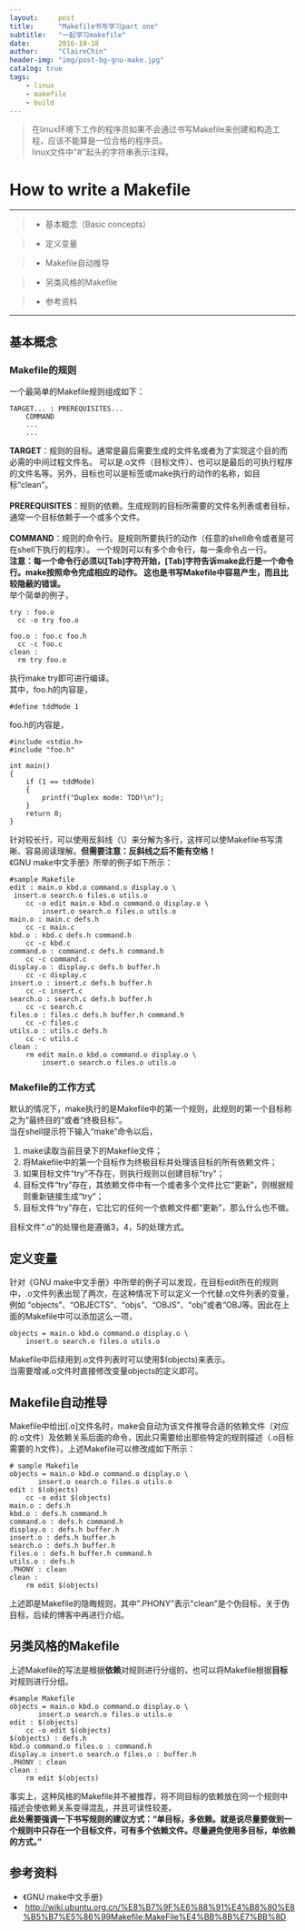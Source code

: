 ```yaml
---
layout:     post
title:      "Makefile书写学习part one"
subtitle:   "一起学习makefile"
date:       2016-10-18
author:     "ClaireChin"
header-img: "img/post-bg-gnu-make.jpg"
catalog: true
tags:
    - linux
    - makefile
    - build
---
```

>在linux环境下工作的程序员如果不会通过书写Makefile来创建和构造工程，应该不能算是一位合格的程序员。
<br>linux文件中"#"起头的字符串表示注释。

# How to write a Makefile

------

> * 基本概念（Basic concepts）

> * 定义变量

> * Makefile自动推导

> * 另类风格的Makefile

> * 参考资料


------

## 基本概念

### Makefile的规则
一个最简单的Makefile规则组成如下：

    TARGET... : PREREQUISITES...
        COMMAND
        ...
        ...
      
      
**TARGET**：规则的目标。通常是最后需要生成的文件名或者为了实现这个目的而必需的中间过程文件名。
可以是.o文件（目标文件）、也可以是最后的可执行程序的文件名等。另外，目标也可以是标签或make执行的动作的名称，如目标“clean”。
<br>
<br>**PREREQUISITES**：规则的依赖。生成规则的目标所需要的文件名列表或者目标，通常一个目标依赖于一个或多个文件。
<br>
<br>**COMMAND**：规则的命令行。是规则所要执行的动作（任意的shell命令或者是可在shell下执行的程序）。
一个规则可以有多个命令行，每一条命令占一行。
<br>
**注意：每一个命令行必须以[Tab]字符开始，[Tab]字符告诉make此行是一个命令行。make按照命令完成相应的动作。
这也是书写Makefile中容易产生，而且比较隐蔽的错误。**
<br>举个简单的例子，

    try : foo.o
      cc -o try foo.o

    foo.o : foo.c foo.h
      cc -c foo.c	
    clean :
      rm try foo.o  
      
执行make try即可进行编译。  
其中，foo.h的内容是，

    #define tddMode 1
    
foo.h的内容是，

    #include <stdio.h>
    #include "foo.h"

    int main()
    {
	    if (1 == tddMode)
	    {
		    printf("Duplex mode: TDD!\n");
	    }
	    return 0;
    }

针对较长行，可以使用反斜线（\）来分解为多行，这样可以使Makefile书写清晰、容易阅读理解。**但需要注意：反斜线之后不能有空格！**
<br>《GNU make中文手册》所举的例子如下所示：

    #sample Makefile
    edit : main.o kbd.o command.o display.o \
	 insert.o search.o files.o utils.o
    	cc -o edit main.o kbd.o command.o display.o \
    		insert.o search.o files.o utils.o
    main.o : main.c defs.h
    	cc -c main.c
    kbd.o : kbd.c defs.h command.h
    	cc -c kbd.c
    command.o : command.c defs.h command.h
    	cc -c command.c
    display.o : display.c defs.h buffer.h
    	cc -c display.c
    insert.o : insert.c defs.h buffer.h
    	cc -c insert.c
    search.o : search.c defs.h buffer.h
    	cc -c search.c
    files.o : files.c defs.h buffer.h command.h
    	cc -c files.c
    utils.o : utils.c defs.h
    	cc -c utils.c
    clean :
    	rm edit main.o kbd.o command.o display.o \
    		insert.o search.o files.o utils.o

### Makefile的工作方式

默认的情况下，make执行的是Makefile中的第一个规则，此规则的第一个目标称之为“最终目的”或者“终极目标”。
<br>当在shell提示符下输入“make”命令以后，<br>
1. make读取当前目录下的Makefile文件；<br>
2. 将Makefile中的第一个目标作为终极目标并处理该目标的所有依赖文件；<br>
3. 如果目标文件“try”不存在，则执行规则以创建目标"try"；<br>
4. 目标文件“try”存在，其依赖文件中有一个或者多个文件比它“更新”，则根据规则重新链接生成“try”；<br>
5. 目标文件“try”存在，它比它的任何一个依赖文件都“更新”，那么什么也不做。

目标文件".o"的处理也是遵循3，4，5的处理方式。

## 定义变量

针对《GNU make中文手册》中所举的例子可以发现，在目标edit所在的规则中，.o文件列表出现了两次，在这种情况下可以定义一个代替.o文件列表的变量，例如
“objects”、“OBJECTS”、“objs”、“OBJS”、“obj”或者“OBJ等。因此在上面的Makefile中可以添加这么一项，

    objects = main.o kbd.o command.o display.o \
        insert.o search.o files.o utils.o

Makefile中后续用到.o文件列表时可以使用$(objects)来表示。
<br>当需要增减.o文件时直接修改变量objects的定义即可。

## Makefile自动推导

Makefile中给出[.o]文件名时，make会自动为该文件推导合适的依赖文件（对应的.o文件）及依赖关系后面的命令，因此只需要给出那些特定的规则描述（.o目标需要的.h文件）。上述Makefile可以修改成如下所示：

	# sample Makefile
	objects = main.o kbd.o command.o display.o \
	       insert.o search.o files.o utils.o
	edit : $(objects)
		cc -o edit $(objects)
	main.o : defs.h
	kbd.o : defs.h command.h
	command.o : defs.h command.h
	display.o : defs.h buffer.h
	insert.o : defs.h buffer.h
	search.o : defs.h buffer.h
	files.o : defs.h buffer.h command.h
	utils.o : defs.h
	.PHONY : clean
	clean :
		rm edit $(objects)
	
上述即是Makefile的隐晦规则，其中".PHONY"表示"clean"是个伪目标，关于伪目标，后续的博客中再进行介绍。

## 另类风格的Makefile

上述Makefile的写法是根据**依赖**对规则进行分组的，也可以将Makefile根据**目标**对规则进行分组。

	#sample Makefile
	objects = main.o kbd.o command.o display.o \
	       insert.o search.o files.o utils.o
	edit : $(objects)
		cc -o edit $(objects)
	$(objects) : defs.h
	kbd.o command.o files.o : command.h
	display.o insert.o search.o files.o : buffer.h
	.PHONY : clean
	clean :
		rm edit $(objects)
	
事实上，这种风格的Makefile并不被推荐，将不同目标的依赖放在同一个规则中描述会使依赖关系变得混乱，并且可读性较差。
<br>**此处需要强调一下书写规则的建议方式：“单目标，多依赖。就是说尽量要做到一个规则中只存在一个目标文件，可有多个依赖文件。尽量避免使用多目标，单依赖的方式。”**

## 参考资料

* 《GNU make中文手册》
*  <http://wiki.ubuntu.org.cn/%E8%B7%9F%E6%88%91%E4%B8%80%E8%B5%B7%E5%86%99Makefile:MakeFile%E4%BB%8B%E7%BB%8D>
